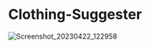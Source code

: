 # Clothing-Suggester
![Screenshot_20230422_122958](https://user-images.githubusercontent.com/54080527/233778601-1ef4e848-cfa0-4b3e-89e0-eb5793292ccc.png)
